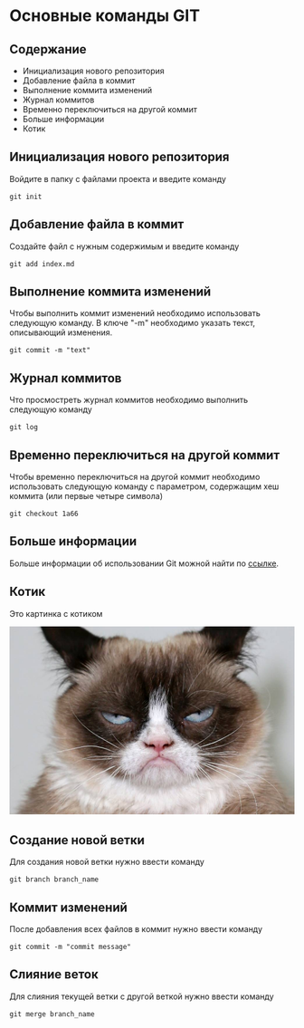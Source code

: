 # Основные команды GIT

## Содержание
* Инициализация нового репозитория
* Добавление файла в коммит
* Выполнение коммита изменений
* Журнал коммитов
* Временно переключиться на другой коммит
* Больше информации
* Котик

## Инициализация нового репозитория

Войдите в папку с файлами проекта и введите команду
```
git init
```

## Добавление файла в коммит

Создайте файл с нужным содержимым и введите команду

```
git add index.md
```

## Выполнение коммита изменений

Чтобы выполнить коммит изменений необходимо использовать следующую команду. В ключе "-m" необходимо указать текст, описывающий изменения.

```
git commit -m "text"
```

## Журнал коммитов
Что просмостреть журнал коммитов необходимо выполнить следующую команду

```
git log
```

## Временно переключиться на другой коммит

Чтобы временно переключиться на другой коммит необходимо использовать следующую команду с параметром, содержащим хеш коммита (или первые четыре символа)

```
git checkout 1a66
```

## Больше информации

Больше информации об использовании Git можной найти по [ссылке](https://git-scm.com/docs).

## Котик

Это картинка с котиком

![Текст с описанием картинки](/CatPicture.jpeg)

## Создание новой ветки

Для создания новой ветки нужно ввести команду
```
git branch branch_name
```

## Коммит изменений

После добавления всех файлов в коммит нужно ввести команду
```
git commit -m "commit message"
```
## Слияние веток
Для слияния текущей ветки с другой веткой нужно ввести команду
```
git merge branch_name
```
